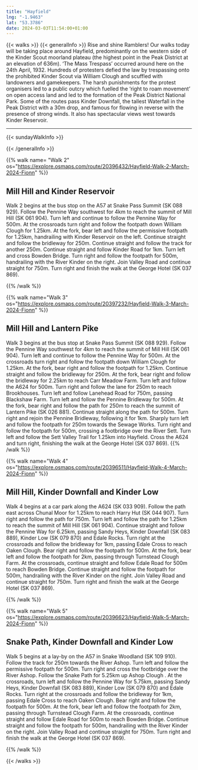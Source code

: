 ```yaml
---
title: "Hayfield"
lng: "-1.9463"
lat: "53.3786"
date: 2024-03-03T11:54:00+01:00
---
```


{{< walks >}}
{{< generalInfo >}}
Rise and shine Ramblers! Our walks today will be taking place around Hayfield, 
predominantly on the western side of the Kinder Scout moorland plateau (the highest point 
in the Peak District at an elevation of 636m). ‘The Mass Trespass’ occurred around here on 
the 24th April, 1932. Hundreds of protesters defied the law by trespassing onto the prohibited 
Kinder Scout via William Clough and scuffled with landowners and gamekeepers. The harsh 
punishments for the protest organisers led to a public outcry which fuelled the ‘right to roam 
movement’ on open access land and led to the formation of the Peak District National Park. 
Some of the routes pass Kinder Downfall, the tallest Waterfall in the Peak District with a 
30m drop, and famous for flowing in reverse with the presence of strong winds. It also has
spectacular views west towards Kinder Reservoir.

<hr>
{{< sundayWalkInfo >}}

{{< /generalInfo >}}

{{% walk name= "Walk 2" os="https://explore.osmaps.com/route/20396432/Hayfield-Walk-2-March-2024-Fionn" %}}

## Mill Hill and Kinder Reservoir

Walk 2 begins at the bus stop on the A57 at Snake Pass Summit (SK 
088 929). Follow the Pennine Way southwest for 4km to reach the 
summit of Mill Hill (SK 061 904). Turn left and continue to follow 
the Pennine Way for 500m. At the crossroads turn right and follow 
the footpath down William Clough for 1.25km. At the fork, bear left 
and follow the permissive footpath for 1.25km, handrailing with 
Kinder Reservoir on the left. Continue straight and follow the 
bridleway for 250m. Continue straight and follow the track for
another 250m. Continue straight and follow Kinder Road for 1km. 
Turn left and cross Bowden Bridge. Turn right and follow the 
footpath for 500m, handrailing with the River Kinder on the right. 
Join Valley Road and continue straight for 750m. Turn right and 
finish the walk at the George Hotel (SK 037 869). 

{{% /walk %}}

{{% walk name="Walk 3" os="https://explore.osmaps.com/route/20397232/Hayfield-Walk-3-March-2024-Fionn" %}}

## Mill Hill and Lantern Pike

Walk 3 begins at the bus stop at Snake Pass Summit (SK 088 929). 
Follow the Pennine Way southwest for 4km to reach the summit of 
Mill Hill (SK 061 904). Turn left and continue to follow the Pennine 
Way for 500m. At the crossroads turn right and follow the footpath 
down William Clough for 1.25km. At the fork, bear right and follow 
the footpath for 1.25km. Continue straight and follow the bridleway 
for 250m. At the fork, bear right and follow the bridleway for 
2.25km to reach Carr Meadow Farm. Turn left and follow the A624 
for 500m. Turn right and follow the lane for 250m to reach 
Brookhouses. Turn left and follow Lanehead Road for 750m, passing 
Blackshaw Farm. Turn left and follow the Pennine Bridleway for 500m. At the fork, bear right and follow the path for 250m to reach the summit of Lantern Pike (SK 026 881). Continue straight along the path for 500m. Turn right and rejoin the Pennine Bridleway, following it for 1km. Sharply turn left and follow the footpath for 
250m towards the Sewage Works. Turn right and follow the 
footpath for 500m, crossing a footbridge over the River Sett. Turn 
left and follow the Sett Valley Trail for 1.25km into Hayfield. Cross 
the A624 and turn right, finishing the walk at the George Hotel (SK 
037 869). 
{{% /walk %}}

{{% walk name="Walk 4" os="https://explore.osmaps.com/route/20396511/Hayfield-Walk-4-March-2024-Fionn" %}}

## Mill Hill, Kinder Downfall and Kinder Low

Walk 4 begins at a car park along the A624 (SK 033 909). Follow the path east across Chunal Moor for 1.25km to reach Harry Hut (SK 044 
907). Turn right and follow the path for 750m. Turn left and follow the path for 1.25km to reach the summit of Mill Hill (SK 061 904). 
Continue straight and follow the Pennine Way for 6.25km, passing Sandy Heys, Kinder Downfall (SK 083 889), Kinder Low (SK 079 870) 
and Edale Rocks. Turn right at the crossroads and follow the bridleway for 1km, passing Edale Cross to reach Oaken Clough. Bear right and 
follow the footpath for 500m. At the fork, bear left and follow the footpath for 2km, passing through Turnstead Clough Farm. At the 
crossroads, continue straight and follow Edale Road for 500m to reach Bowden Bridge. Continue straight and follow the footpath for 500m, 
handrailing with the River Kinder on the right. Join Valley Road and continue straight for 750m. Turn right and finish the walk at the George 
Hotel (SK 037 869).

{{% /walk %}}

{{% walk name="Walk 5" os="https://explore.osmaps.com/route/20396623/Hayfield-Walk-5-March-2024-Fionn" %}}

## Snake Path, Kinder Downfall and Kinder Low

Walk 5 begins at a lay-by on the A57 in Snake Woodland (SK 109 910). Follow the track for 250m towards the River Ashop. Turn left and 
follow the permissive footpath for 500m. Turn right and cross the footbridge over the River Ashop. Follow the Snake Path for 5.25km up 
Ashop Clough . At the crossroads, turn left and follow the Pennine Way for 5.75km, passing Sandy Heys, Kinder Downfall (SK 083 889), 
Kinder Low (SK 079 870) and Edale Rocks. Turn right at the crossroads and follow the bridleway for 1km, passing Edale Cross to reach 
Oaken Clough. Bear right and follow the footpath for 500m. At the fork, bear left and follow the footpath for 2km, passing through 
Turnstead Clough Farm. At the crossroads, continue straight and follow Edale Road for 500m to reach Bowden Bridge. Continue straight 
and follow the footpath for 500m, handrailing with the River Kinder on the right. Join Valley Road and continue straight for 750m. Turn 
right and finish the walk at the George Hotel (SK 037 869).

{{% /walk %}}

{{< /walks >}}
